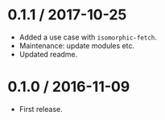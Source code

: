 
0.1.1 / 2017-10-25
==================

  * Added a use case with `isomorphic-fetch`.
  * Maintenance: update modules etc.
  * Updated readme.

0.1.0 / 2016-11-09
==================

* First release.
